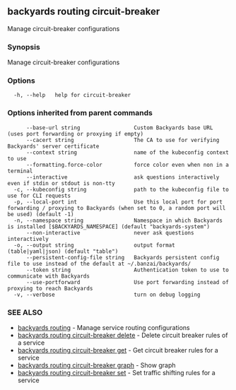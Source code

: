 ## backyards routing circuit-breaker

Manage circuit-breaker configurations

### Synopsis

Manage circuit-breaker configurations

### Options

```
  -h, --help   help for circuit-breaker
```

### Options inherited from parent commands

```
      --base-url string                 Custom Backyards base URL (uses port forwarding or proxying if empty)
      --cacert string                   The CA to use for verifying Backyards' server certificate
      --context string                  name of the kubeconfig context to use
      --formatting.force-color          force color even when non in a terminal
      --interactive                     ask questions interactively even if stdin or stdout is non-tty
  -c, --kubeconfig string               path to the kubeconfig file to use for CLI requests
  -p, --local-port int                  Use this local port for port forwarding / proxying to Backyards (when set to 0, a random port will be used) (default -1)
  -n, --namespace string                Namespace in which Backyards is installed [$BACKYARDS_NAMESPACE] (default "backyards-system")
      --non-interactive                 never ask questions interactively
  -o, --output string                   output format (table|yaml|json) (default "table")
      --persistent-config-file string   Backyards persistent config file to use instead of the default at ~/.banzai/backyards/
      --token string                    Authentication token to use to communicate with Backyards
      --use-portforward                 Use port forwarding instead of proxying to reach Backyards
  -v, --verbose                         turn on debug logging
```

### SEE ALSO

* [backyards routing](backyards_routing.md)	 - Manage service routing configurations
* [backyards routing circuit-breaker delete](backyards_routing_circuit-breaker_delete.md)	 - Delete circuit breaker rules of a service
* [backyards routing circuit-breaker get](backyards_routing_circuit-breaker_get.md)	 - Get circuit breaker rules for a service
* [backyards routing circuit-breaker graph](backyards_routing_circuit-breaker_graph.md)	 - Show graph
* [backyards routing circuit-breaker set](backyards_routing_circuit-breaker_set.md)	 - Set traffic shifting rules for a service

